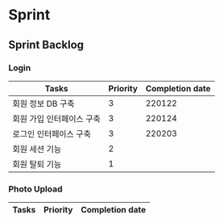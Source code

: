 # Sprint
## Sprint Backlog
### Login
| Tasks                                                                    | Priority | Completion date |
| --------------------------------------------------- | ----------| ------------|
| 회원 정보 DB 구축 			| 3 | 220122 |
| 회원 가입 인터페이스 구축		| 3 | 220124 |
| 로그인 인터페이스 구축		| 3 | 220203|
| 회원 세션 기능			| 2 | |
| 회원 탈퇴 기능			| 1 |  |
### Photo Upload
| Tasks                                                                    | Priority | Completion date |
| --------------------------------------------------- | ----------| ------------|


